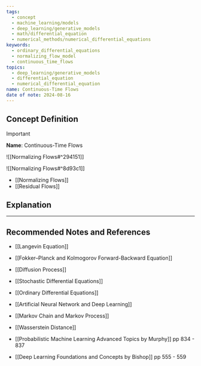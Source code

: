 ```yaml
---
tags:
  - concept
  - machine_learning/models
  - deep_learning/generative_models
  - math/differential_equation
  - numerical_methods/numerical_differential_equations
keywords:
  - ordinary_differential_equations
  - normalizing_flow_model
  - continuous_time_flows
topics:
  - deep_learning/generative_models
  - differential_equation
  - numerical_differential_equation
name: Continuous-Time Flows
date of note: 2024-08-16
---
```


## Concept Definition

>[!important]
>**Name**: Continuous-Time Flows

![[Normalizing Flows#^294151]]

![[Normalizing Flows#^8d93c1]]

- [[Normalizing Flows]]
- [[Residual Flows]]


## Explanation




-----------
##  Recommended Notes and References


- [[Langevin Equation]]
- [[Fokker–Planck and Kolmogorov Forward-Backward Equation]]
- [[Diffusion Process]]
- [[Stochastic Differential Equations]]
- [[Ordinary Differential Equations]]
- [[Artificial Neural Network and Deep Learning]]


- [[Markov Chain and Markov Process]]

- [[Wasserstein Distance]]
- [[Probabilistic Machine Learning Advanced Topics by Murphy]] pp 834 - 837
- [[Deep Learning Foundations and Concepts by Bishop]] pp 555 - 559